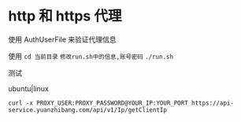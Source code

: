 # http 和 https 代理

使用 AuthUserFile 来验证代理信息

使用
`cd 当前目录`
`修改run.sh中的信息,账号密码`
`./run.sh`

测试

ubuntu|linux

`curl -x PROXY_USER:PROXY_PASSWORD@YOUR_IP:YOUR_PORT https://api-service.yuanzhibang.com/api/v1/Ip/getClientIp`
